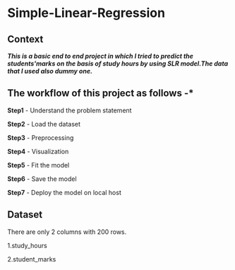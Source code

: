 # Simple-Linear-Regression

## Context

***This is a basic end to end project in which I tried to predict the students'marks on the basis of study hours by using SLR model.The data that I used also dummy one.***

## The workflow of this project as follows -*

**Step1** - Understand the problem statement

**Step2** - Load the dataset

**Step3** - Preprocessing

**Step4** - Visualization

**Step5** - Fit the model

**Step6** - Save the model

**Step7** - Deploy the model on local host

## Dataset

There are only 2 columns with 200 rows.

1.study_hours 

2.student_marks
